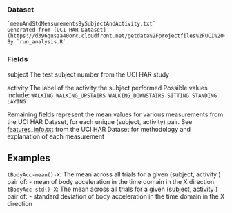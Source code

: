 ### Dataset
	`meanAndStdMeasurementsBySubjectAndActivity.txt`
	Generated from [UCI HAR Dataset](https://d396qusza40orc.cloudfront.net/getdata%2Fprojectfiles%2FUCI%20HAR%20Dataset.zip)
	By `run_analysis.R`

### Fields

subject
	The test subject number from the UCI HAR study

activity
	The label of the activity the subject performed
	Possible values include:
	```
		WALKING
		WALKING_UPSTAIRS
		WALKING_DOWNSTAIRS
		SITTING
		STANDING
		LAYING
	```

Remaining fields represent the mean values for various measurements from the UCI HAR Dataset, for each unique (subject, activity) pair.
See [features_info.txt](features_info.txt) from the UCI HAR Dataset for methodology and explanation of each measurement

## Examples
`tBodyAcc-mean()-X`: The mean across all trials for a given (subject, activity ) pair of:
	- mean of body acceleration in the time domain in the X direction
`tBodyAcc-std()-X`: The mean across all trials for a given (subject, activity ) pair of:
	- standard deviation of body acceleration in the time domain in the X direction
